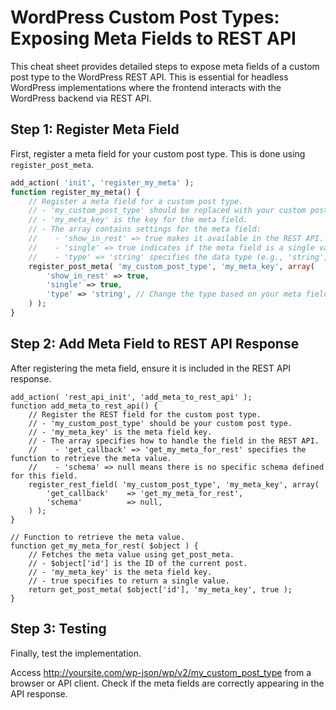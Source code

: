 
# WordPress Custom Post Types: Exposing Meta Fields to REST API

This cheat sheet provides detailed steps to expose meta fields of a custom post type to the WordPress REST API. This is essential for headless WordPress implementations where the frontend interacts with the WordPress backend via REST API.

## Step 1: Register Meta Field

First, register a meta field for your custom post type. This is done using `register_post_meta`.

```php
add_action( 'init', 'register_my_meta' );
function register_my_meta() {
    // Register a meta field for a custom post type.
    // - 'my_custom_post_type' should be replaced with your custom post type.
    // - 'my_meta_key' is the key for the meta field.
    // - The array contains settings for the meta field:
    //    - 'show_in_rest' => true makes it available in the REST API.
    //    - 'single' => true indicates if the meta field is a single value.
    //    - 'type' => 'string' specifies the data type (e.g., 'string', 'number').
    register_post_meta( 'my_custom_post_type', 'my_meta_key', array(
        'show_in_rest' => true,
        'single' => true,
        'type' => 'string', // Change the type based on your meta field
    ) );
}
```
## Step 2: Add Meta Field to REST API Response
After registering the meta field, ensure it is included in the REST API response.
```
add_action( 'rest_api_init', 'add_meta_to_rest_api' );
function add_meta_to_rest_api() {
    // Register the REST field for the custom post type.
    // - 'my_custom_post_type' should be your custom post type.
    // - 'my_meta_key' is the meta field key.
    // - The array specifies how to handle the field in the REST API.
    //    - 'get_callback' => 'get_my_meta_for_rest' specifies the function to retrieve the meta value.
    //    - 'schema' => null means there is no specific schema defined for this field.
    register_rest_field( 'my_custom_post_type', 'my_meta_key', array(
        'get_callback'    => 'get_my_meta_for_rest',
        'schema'          => null,
    ) );
}

// Function to retrieve the meta value.
function get_my_meta_for_rest( $object ) {
    // Fetches the meta value using get_post_meta.
    // - $object['id'] is the ID of the current post.
    // - 'my_meta_key' is the meta field key.
    // - true specifies to return a single value.
    return get_post_meta( $object['id'], 'my_meta_key', true );
}
```
## Step 3: Testing
Finally, test the implementation.

Access http://yoursite.com/wp-json/wp/v2/my_custom_post_type from a browser or API client.
Check if the meta fields are correctly appearing in the API response.
